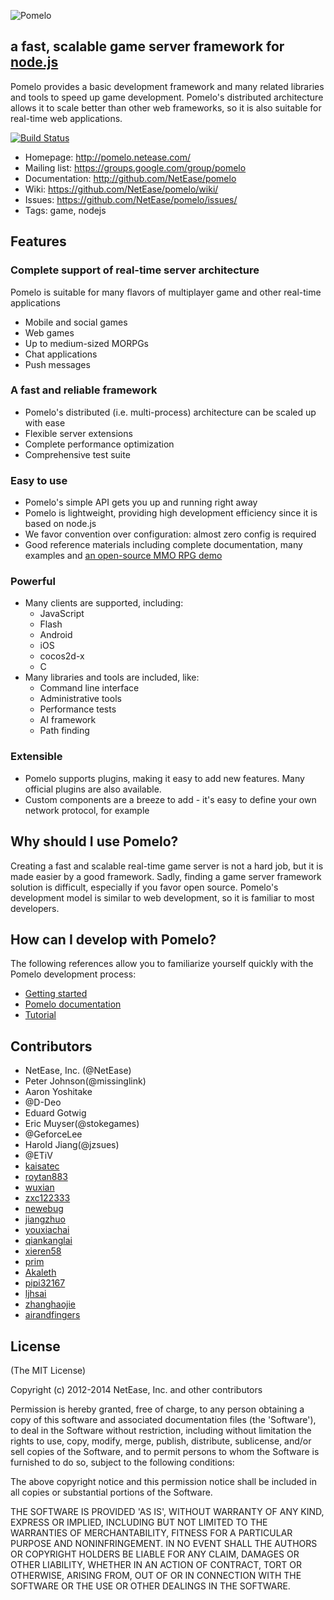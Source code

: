 ![Pomelo](http://pomelo.netease.com/image/logo.png)
## a fast, scalable game server framework for [node.js](http://nodejs.org)

Pomelo provides a basic development framework and many related libraries and tools to
speed up game development. Pomelo's distributed architecture allows it to scale better
than other web frameworks, so it is also suitable for real-time web applications.

[![Build Status](https://travis-ci.org/NetEase/pomelo.svg?branch=master)](https://travis-ci.org/NetEase/pomelo)

 * Homepage: <http://pomelo.netease.com/>
 * Mailing list: <https://groups.google.com/group/pomelo>
 * Documentation: <http://github.com/NetEase/pomelo>
 * Wiki: <https://github.com/NetEase/pomelo/wiki/>
 * Issues: <https://github.com/NetEase/pomelo/issues/>
 * Tags: game, nodejs


## Features

### Complete support of real-time server architecture

Pomelo is suitable for many flavors of multiplayer game and other real-time applications

* Mobile and social games
* Web games
* Up to medium-sized MORPGs
* Chat applications
* Push messages

### A fast and reliable framework

* Pomelo's distributed (i.e. multi-process) architecture can be scaled up with ease
* Flexible server extensions
* Complete performance optimization
* Comprehensive test suite

### Easy to use

* Pomelo's simple API gets you up and running right away
* Pomelo is lightweight, providing high development efficiency since it is based on node.js
* We favor convention over configuration: almost zero config is required
* Good reference materials including complete documentation, many examples and [an open-source MMO RPG demo](https://github.com/NetEase/pomelo/wiki/Introduction-to--Lord-of-Pomelo)

### Powerful

* Many clients are supported, including:
  * JavaScript
  * Flash
  * Android
  * iOS
  * cocos2d-x
  * C
* Many libraries and tools are included, like:
  * Command line interface
  * Administrative tools
  * Performance tests
  * AI framework
  * Path finding

### Extensible

* Pomelo supports plugins, making it easy to add new features. Many official plugins are also available.
* Custom components are a breeze to add - it's easy to define your own network protocol, for example

## Why should I use Pomelo?

Creating a fast and scalable real-time game server is not a hard job, but it is made easier
by a good framework. Sadly, finding a game server framework solution is difficult, especially
if you favor open source. Pomelo's development model is similar to web development, so it 
is familiar to most developers.

## How can I develop with Pomelo?

The following references allow you to familiarize yourself quickly with the Pomelo development process:
* [Getting started](https://github.com/NetEase/pomelo/wiki/Welcome-to-Pomelo)
* [Pomelo documentation](https://github.com/NetEase/pomelo/wiki)
* [Tutorial](https://github.com/NetEase/pomelo/wiki/Preface)


## Contributors
* NetEase, Inc. (@NetEase)
* Peter Johnson(@missinglink)
* Aaron Yoshitake 
* @D-Deo 
* Eduard Gotwig
* Eric Muyser(@stokegames)
* @GeforceLee
* Harold Jiang(@jzsues)
* @ETiV
* [kaisatec](https://github.com/kaisatec)
* [roytan883](https://github.com/roytan883)
* [wuxian](https://github.com/wuxian)
* [zxc122333](https://github.com/zxc122333)
* [newebug](https://github.com/newebug)
* [jiangzhuo](https://github.com/jiangzhuo)
* [youxiachai](https://github.com/youxiachai)
* [qiankanglai](https://github.com/qiankanglai)
* [xieren58](https://github.com/xieren58)
* [prim](https://github.com/prim)
* [Akaleth](https://github.com/Akaleth)
* [pipi32167](https://github.com/pipi32167)
* [ljhsai](https://github.com/ljhsai)
* [zhanghaojie](https://github.com/zhanghaojie)
* [airandfingers](https://github.com/airandfingers)

## License

(The MIT License)

Copyright (c) 2012-2014 NetEase, Inc. and other contributors

Permission is hereby granted, free of charge, to any person obtaining
a copy of this software and associated documentation files (the
'Software'), to deal in the Software without restriction, including
without limitation the rights to use, copy, modify, merge, publish,
distribute, sublicense, and/or sell copies of the Software, and to
permit persons to whom the Software is furnished to do so, subject to
the following conditions:

The above copyright notice and this permission notice shall be
included in all copies or substantial portions of the Software.

THE SOFTWARE IS PROVIDED 'AS IS', WITHOUT WARRANTY OF ANY KIND,
EXPRESS OR IMPLIED, INCLUDING BUT NOT LIMITED TO THE WARRANTIES OF
MERCHANTABILITY, FITNESS FOR A PARTICULAR PURPOSE AND NONINFRINGEMENT.
IN NO EVENT SHALL THE AUTHORS OR COPYRIGHT HOLDERS BE LIABLE FOR ANY
CLAIM, DAMAGES OR OTHER LIABILITY, WHETHER IN AN ACTION OF CONTRACT,
TORT OR OTHERWISE, ARISING FROM, OUT OF OR IN CONNECTION WITH THE
SOFTWARE OR THE USE OR OTHER DEALINGS IN THE SOFTWARE.

